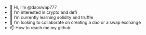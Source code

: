 - 👋 Hi, I’m @daoswap777
- 👀 I’m interested in crypto and defi
- 🌱 I’m currently learning solidity and truffle 
- 💞️ I’m looking to collaborate on creating a dao or a swap exchange
- 📫 How to reach me my github 

<!---
daoswap777/daoswap777 is a ✨ special ✨ repository because its `README.md` (this file) appears on your GitHub profile.
You can click the Preview link to take a look at your changes.
--->
